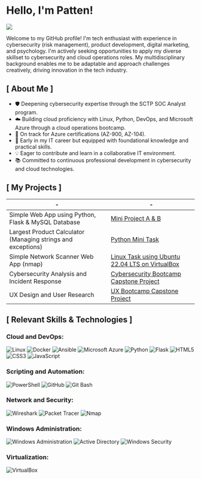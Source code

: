 # Hello, I'm Patten!
<a href="https://www.linkedin.com/in/patten-c-4090971b9/"><img src="https://img.shields.io/badge/-LinkedIn-0072b1?&style=for-the-badge&logo=linkedin&logoColor=white" /></a>

Welcome to my GitHub profile! I'm tech enthusiast with experience in cybersecurity (risk management), product development, digital marketing, and psychology. I'm actively seeking opportunities to apply my diverse skillset to cybersecurity and cloud operations roles. My multidisciplinary background enables me to be adaptable and approach challenges creatively, driving innovation in the tech industry.

## [ About Me ]
* 🛡️  Deepening cybersecurity expertise through the SCTP SOC Analyst program.
* ☁️  Building cloud proficiency with Linux, Python, DevOps, and Microsoft Azure through a cloud operations bootcamp.
* 🎯  On track for Azure certifications (AZ-900, AZ-104).
* 🚀  Early in my IT career but equipped with foundational knowledge and practical skills.
* 💡  Eager to contribute and learn in a collaborative IT environment.
* 📚  Committed to continuous professional development in cybersecurity and cloud technologies.

## [ My Projects ]

|-|-|
|----------------------------------------|-------------------|
| Simple Web App using Python, Flask & MySQL Database | [Mini Project A & B](https://a4py2024anywh.pythonanywhere.com/) |
| Largest Product Calculator (Managing strings and exceptions) | [Python Mini Task](https://github.com/C00nW/largest-product-calculator.git) |
| Simple Network Scanner Web App (nmap) | [Linux Task using Ubuntu 22.04 LTS on VirtualBox](https://github.com/C00nW/Linux-Task-Simple-Web-Scanner-Web-App.git) |
| Cybersecurity Analysis and Incident Response    | [Cybersecurity Bootcamp Capstone Project](https://docs.google.com/document/d/18TCZShOBXDcGyzsrL-c6sLYYv-rE0rO-NSuxgb5FfAU/edit#heading=h.gjdgxs) |
| UX Design and User Research            | [UX Bootcamp Capstone Project](https://www.figma.com/file/L2eyh5ybQi7SldJ7eMEnWv/DigiPayee?type=design&mode=design) |


## [ Relevant Skills & Technologies ]

### Cloud and DevOps:
![Linux](https://img.shields.io/badge/Linux-FCC624?style=flat-square&logo=linux&logoColor=black)
![Docker](https://img.shields.io/badge/Docker-2496ED?style=flat-square&logo=docker&logoColor=white)
![Ansible](https://img.shields.io/badge/Ansible-EE0000?style=flat-square&logo=ansible&logoColor=white)
![Microsoft Azure](https://img.shields.io/badge/Microsoft_Azure-0078D4?style=flat-square&logo=microsoftazure&logoColor=white)
![Python](https://img.shields.io/badge/Python-3776AB?style=flat-square&logo=python&logoColor=white)
![Flask](https://img.shields.io/badge/Flask-000000?style=flat-square&logo=flask&logoColor=white)
![HTML5](https://img.shields.io/badge/HTML5-E34F26?style=flat-square&logo=html5&logoColor=white)
![CSS3](https://img.shields.io/badge/CSS3-1572B6?style=flat-square&logo=css3&logoColor=white)
![JavaScript](https://img.shields.io/badge/JavaScript-F7DF1E?style=flat-square&logo=javascript&logoColor=black)

### Scripting and Automation:
![PowerShell](https://img.shields.io/badge/PowerShell-5391FE?style=flat-square&logo=powershell&logoColor=white)
![GitHub](https://img.shields.io/badge/GitHub-181717?style=flat-square&logo=github&logoColor=white)
![Git Bash](https://img.shields.io/badge/Git_Bash-DE4C36?style=flat-square&logo=git&logoColor=white)

### Network and Security:
![Wireshark](https://img.shields.io/badge/Wireshark-1679A7?style=flat-square&logo=Wireshark&logoColor=white)
![Packet Tracer](https://img.shields.io/badge/Packet_Tracer-FF0000?style=flat-square&logo=cisco&logoColor=white)
![Nmap](https://img.shields.io/badge/Nmap-000000?style=flat-square&logo=Nmap&logoColor=white)

### Windows Administration:
![Windows Administration](https://img.shields.io/badge/Windows_Administration-0078D4?style=flat-square&logo=windows&logoColor=white)
![Active Directory](https://img.shields.io/badge/Active_Directory-0078D4?style=flat-square&logo=windows&logoColor=white)
![Windows Security](https://img.shields.io/badge/Windows_Security-0078D4?style=flat-square&logo=windows&logoColor=white)

### Virtualization:
![VirtualBox](https://img.shields.io/badge/VirtualBox-183A61?style=flat-square&logo=VirtualBox&logoColor=white)



